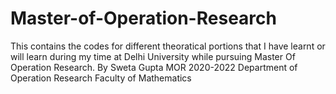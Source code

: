 # Master-of-Operation-Research
This contains the codes for different theoratical portions that I have learnt or will learn during my time at Delhi University while pursuing Master Of Operation Research.
By
Sweta Gupta
MOR 2020-2022
Department of Operation Research
Faculty of Mathematics
